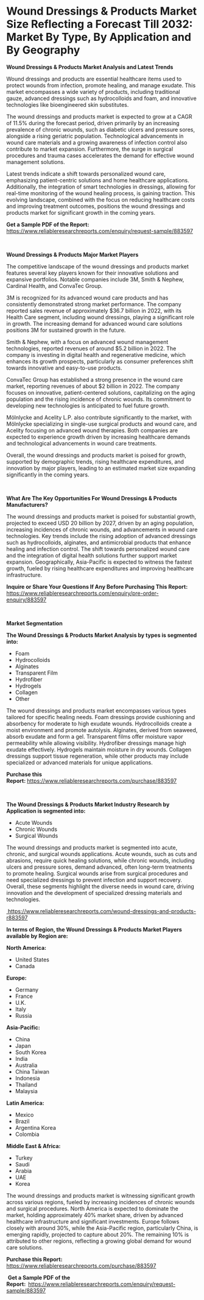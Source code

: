 <p><h1>Wound Dressings & Products Market Size Reflecting a Forecast Till 2032: Market By Type, By Application and By Geography</h1></p><p><strong>Wound Dressings & Products Market Analysis and Latest Trends</strong></p>
<p><p>Wound dressings and products are essential healthcare items used to protect wounds from infection, promote healing, and manage exudate. This market encompasses a wide variety of products, including traditional gauze, advanced dressings such as hydrocolloids and foam, and innovative technologies like bioengineered skin substitutes.</p><p>The wound dressings and products market is expected to grow at a CAGR of 11.5% during the forecast period, driven primarily by an increasing prevalence of chronic wounds, such as diabetic ulcers and pressure sores, alongside a rising geriatric population. Technological advancements in wound care materials and a growing awareness of infection control also contribute to market expansion. Furthermore, the surge in surgical procedures and trauma cases accelerates the demand for effective wound management solutions.</p><p>Latest trends indicate a shift towards personalized wound care, emphasizing patient-centric solutions and home healthcare applications. Additionally, the integration of smart technologies in dressings, allowing for real-time monitoring of the wound healing process, is gaining traction. This evolving landscape, combined with the focus on reducing healthcare costs and improving treatment outcomes, positions the wound dressings and products market for significant growth in the coming years.</p></p>
<p><strong>Get a Sample PDF of the Report:&nbsp;</strong> <a href="https://www.reliableresearchreports.com/enquiry/request-sample/883597?utm_campaign=2292&utm_medium=2&utm_source=Github&utm_content=ia&utm_term=19042025&utm_id=wound-dressings-products">https://www.reliableresearchreports.com/enquiry/request-sample/883597</a></p>
<p>&nbsp;</p>
<p><strong>Wound Dressings & Products Major Market Players</strong></p>
<p><p>The competitive landscape of the wound dressings and products market features several key players known for their innovative solutions and expansive portfolios. Notable companies include 3M, Smith & Nephew, Cardinal Health, and ConvaTec Group.</p><p>3M is recognized for its advanced wound care products and has consistently demonstrated strong market performance. The company reported sales revenue of approximately $36.7 billion in 2022, with its Health Care segment, including wound dressings, playing a significant role in growth. The increasing demand for advanced wound care solutions positions 3M for sustained growth in the future.</p><p>Smith & Nephew, with a focus on advanced wound management technologies, reported revenues of around $5.2 billion in 2022. The company is investing in digital health and regenerative medicine, which enhances its growth prospects, particularly as consumer preferences shift towards innovative and easy-to-use products.</p><p>ConvaTec Group has established a strong presence in the wound care market, reporting revenues of about $2 billion in 2022. The company focuses on innovative, patient-centered solutions, capitalizing on the aging population and the rising incidence of chronic wounds. Its commitment to developing new technologies is anticipated to fuel future growth.</p><p>Mölnlycke and Acelity L.P. also contribute significantly to the market, with Mölnlycke specializing in single-use surgical products and wound care, and Acelity focusing on advanced wound therapies. Both companies are expected to experience growth driven by increasing healthcare demands and technological advancements in wound care treatments.</p><p>Overall, the wound dressings and products market is poised for growth, supported by demographic trends, rising healthcare expenditures, and innovation by major players, leading to an estimated market size expanding significantly in the coming years.</p></p>
<p>&nbsp;</p>
<p><strong>What Are The Key Opportunities For Wound Dressings & Products Manufacturers?</strong></p>
<p><p>The wound dressings and products market is poised for substantial growth, projected to exceed USD 20 billion by 2027, driven by an aging population, increasing incidences of chronic wounds, and advancements in wound care technologies. Key trends include the rising adoption of advanced dressings such as hydrocolloids, alginates, and antimicrobial products that enhance healing and infection control. The shift towards personalized wound care and the integration of digital health solutions further support market expansion. Geographically, Asia-Pacific is expected to witness the fastest growth, fueled by rising healthcare expenditures and improving healthcare infrastructure.</p></p>
<p><strong>Inquire or Share Your Questions If Any Before Purchasing This Report:</strong> <a href="https://www.reliableresearchreports.com/enquiry/pre-order-enquiry/883597?utm_campaign=2292&utm_medium=2&utm_source=Github&utm_content=ia&utm_term=19042025&utm_id=wound-dressings-products">https://www.reliableresearchreports.com/enquiry/pre-order-enquiry/883597</a></p>
<p>&nbsp;</p>
<p><strong>Market Segmentation</strong></p>
<p><strong>The Wound Dressings & Products Market Analysis by types is segmented into:</strong></p>
<p><ul><li>Foam</li><li>Hydrocolloids</li><li>Alginates</li><li>Transparent Film</li><li>Hydrofiber</li><li>Hydrogels</li><li>Collagen</li><li>Other</li></ul></p>
<p><p>The wound dressings and products market encompasses various types tailored for specific healing needs. Foam dressings provide cushioning and absorbency for moderate to high exudate wounds. Hydrocolloids create a moist environment and promote autolysis. Alginates, derived from seaweed, absorb exudate and form a gel. Transparent films offer moisture vapor permeability while allowing visibility. Hydrofiber dressings manage high exudate effectively. Hydrogels maintain moisture in dry wounds. Collagen dressings support tissue regeneration, while other products may include specialized or advanced materials for unique applications.</p></p>
<p><strong>Purchase this Report:&nbsp;</strong><a href="https://www.reliableresearchreports.com/purchase/883597?utm_campaign=2292&utm_medium=2&utm_source=Github&utm_content=ia&utm_term=19042025&utm_id=wound-dressings-products">https://www.reliableresearchreports.com/purchase/883597</a></p>
<p>&nbsp;</p>
<p><strong>The Wound Dressings & Products Market Industry Research by Application is segmented into:</strong></p>
<p><ul><li>Acute Wounds</li><li>Chronic Wounds</li><li>Surgical Wounds</li></ul></p>
<p><p>The wound dressings and products market is segmented into acute, chronic, and surgical wounds applications. Acute wounds, such as cuts and abrasions, require quick healing solutions, while chronic wounds, including ulcers and pressure sores, demand advanced, often long-term treatments to promote healing. Surgical wounds arise from surgical procedures and need specialized dressings to prevent infection and support recovery. Overall, these segments highlight the diverse needs in wound care, driving innovation and the development of specialized dressing materials and technologies.</p></p>
<p><a href="https://www.reliableresearchreports.com/wound-dressings-and-products-r883597?utm_campaign=2292&utm_medium=2&utm_source=Github&utm_content=ia&utm_term=19042025&utm_id=wound-dressings-products">&nbsp;https://www.reliableresearchreports.com/wound-dressings-and-products-r883597</a></p>
<p><strong>In terms of Region, the Wound Dressings & Products Market Players available by Region are:</strong></p>
<p>
    <p> <strong> North America: </strong>
        <ul>
            <li>United States</li>
            <li>Canada</li>
        </ul>
        </p> 
    <p> <strong> Europe: </strong>
        <ul>
            <li>Germany</li>
            <li>France</li>
            <li>U.K.</li>
            <li>Italy</li>
            <li>Russia</li>
        </ul>
        </p> 
    <p> <strong> Asia-Pacific: </strong>
        <ul>
            <li>China</li>
            <li>Japan</li>
            <li>South Korea</li>
            <li>India</li>
            <li>Australia</li>
            <li>China Taiwan</li>
            <li>Indonesia</li>
            <li>Thailand</li>
            <li>Malaysia</li>
        </ul>
        </p> 
    <p> <strong> Latin America: </strong>
        <ul>
            <li>Mexico</li>
            <li>Brazil</li>
            <li>Argentina Korea</li>
            <li>Colombia</li>
        </ul>
        </p> 
    <p> <strong> Middle East & Africa: </strong>
        <ul>
            <li>Turkey</li>
            <li>Saudi</li>
            <li>Arabia</li>
            <li>UAE</li>
            <li>Korea</li>
        </ul>
    </p>
    </p>
<p><p>The wound dressings and products market is witnessing significant growth across various regions, fueled by increasing incidences of chronic wounds and surgical procedures. North America is expected to dominate the market, holding approximately 40% market share, driven by advanced healthcare infrastructure and significant investments. Europe follows closely with around 30%, while the Asia-Pacific region, particularly China, is emerging rapidly, projected to capture about 20%. The remaining 10% is attributed to other regions, reflecting a growing global demand for wound care solutions.</p></p>
<p><strong>Purchase this Report: </strong><a href="https://www.reliableresearchreports.com/purchase/883597?utm_campaign=2292&utm_medium=2&utm_source=Github&utm_content=ia&utm_term=19042025&utm_id=wound-dressings-products">https://www.reliableresearchreports.com/purchase/883597</a></p>
<p>&nbsp;<strong>Get a Sample PDF of the Report:&nbsp;&nbsp;</strong><a href="https://www.reliableresearchreports.com/enquiry/request-sample/883597?utm_campaign=2292&utm_medium=2&utm_source=Github&utm_content=ia&utm_term=19042025&utm_id=wound-dressings-products">https://www.reliableresearchreports.com/enquiry/request-sample/883597</a></p>
<p><strong></strong></p>
<p><p></p><p></p><p></p></p>